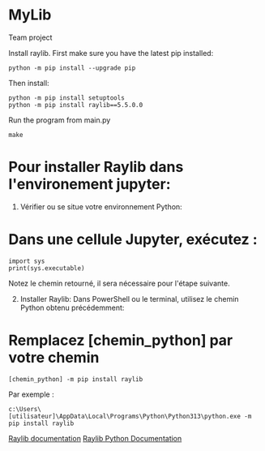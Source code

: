 # MyLib

Team project

Install raylib. First make sure you have the latest pip installed:
```
python -m pip install --upgrade pip
```

Then install:
```
python -m pip install setuptools
python -m pip install raylib==5.5.0.0
```

Run the program from main.py
```
make
```

# Pour installer Raylib dans l'environement jupyter:

1. Vérifier ou se situe votre environnement Python:

# Dans une cellule Jupyter, exécutez :
```
import sys
print(sys.executable)
```
Notez le chemin retourné, il sera nécessaire pour l'étape suivante.

2. Installer Raylib:
Dans PowerShell ou le terminal, utilisez le chemin Python obtenu précédemment:
# Remplacez [chemin_python] par votre chemin
```
[chemin_python] -m pip install raylib
```

Par exemple :
```
c:\Users\[utilisateur]\AppData\Local\Programs\Python\Python313\python.exe -m pip install raylib
```


[Raylib documentation](https://www.raylib.com/cheatsheet/cheatsheet.html)
[Raylib Python Documentation](https://electronstudio.github.io/raylib-python-cffi/)
